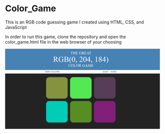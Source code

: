 # Color_Game
This is an RGB code guessing game I created using HTML, CSS, and JavaScript

In order to run this game, clone the repository and open the color_game.html file in the web browser of your choosing

![Image of Yaktocat](https://github.com/TomSlook/Color_Game/blob/master/rgb_color_game.PNG)

